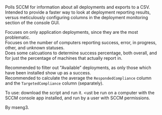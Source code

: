 Polls SCCM for information about all deployments and exports to a CSV.  
Intended to provide a faster way to look at deployment reporting results, versus meticulously configuring columns in the deployment monitoring section of the console GUI.  

Focuses on only application deployments, since they are the most problematic.  
Focuses on the number of computers reporting success, error, in progress, other, and unknown statuses.  
Does some calcuations to determine success percentage, both overall, and for just the percentage of machines that actually report in.  

Recommended to filter out "Available" deployments, as only those which have been installed show up as a success.  
Recommended to calculate the average the `RespondedCompliance` column and the `TargetedCompliance` column (separately).  

To use: download the script and run it. <ust be run on a computer with the SCCM console app installed, and run by a user with SCCM permissions.

By mseng3.